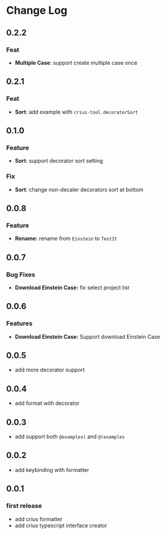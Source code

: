 # Change Log

## 0.2.2

### Feat

- **Multiple Case**: support create multiple case once

## 0.2.1

### Feat

- **Sort**: add example with `crius-tool.decoratorSort`

## 0.1.0

### Feature

- **Sort**: support decorator sort setting

### Fix

- **Sort**: change non-decaler decorators sort at bottom

## 0.0.8

### Feature

- **Rename:** rename from `Einstein` to `TestIt`

## 0.0.7

### Bug Fixes

- **Download Einstein Case:** fix select project list

## 0.0.6

### Features

- **Download Einstein Case:** Support download Einstein Case

## 0.0.5

- add more decorator support

## 0.0.4

- add format with decorator

## 0.0.3

- add support both `@examples(` and `@(examples`

## 0.0.2

- add keybinding with formatter

## 0.0.1

### first release

- add crius formatter
- add crius typescript interface creator
